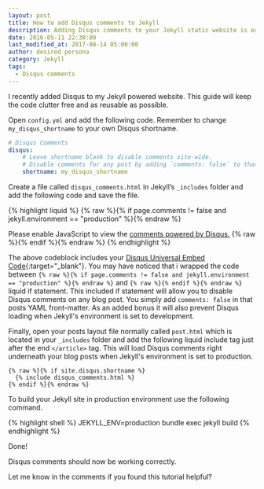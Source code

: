 ```yaml
---
layout: post
title: How to add Disqus comments to Jekyll 
description: Adding Disqus comments to your Jekyll static website is easy. I will show you step by step if you give me a few minutes of your time.
date: 2016-05-11 22:30:00
last_modified_at: 2017-08-14 05:00:00
author: desired persona
category: Jekyll
tags: 
  - Disqus comments
---
```


I recently added Disqus to my Jekyll powered website. This guide will keep the code clutter free and as reusable as possible.

Open `config.yml` and add the following code. Remember to change `my_disqus_shortname` to your own Disqus shortname.

```yaml
# Disqus Comments
disqus:
    # Leave shortname blank to disable comments site-wide.
    # Disable comments for any post by adding `comments: false` to that post's YAML Front Matter.
    shortname: my_disqus_shortname
```

Create a file called `disqus_comments.html` in Jekyll’s `_includes` folder and add the following code and save the file.

{% highlight liquid %}
{% raw %}{% if page.comments != false and jekyll.environment == "production" %}{% endraw %}

  <div id="disqus_thread"></div>
  <script>
    var disqus_config = function () {
      this.page.url = '{% raw %}{{ page.url | absolute_url }}{% endraw %}';
      this.page.identifier = '{% raw %}{{ page.url | absolute_url }}{% endraw %}';
    };
    (function() {
      var d = document, s = d.createElement('script');
      s.src = 'https://{% raw %}{{ site.disqus.shortname }}{% endraw %}.disqus.com/embed.js';
      s.setAttribute('data-timestamp', +new Date());
      (d.head || d.body).appendChild(s);
    })();
  </script>
  <noscript>Please enable JavaScript to view the <a href="https://disqus.com/?ref_noscript" rel="nofollow">comments powered by Disqus.</a></noscript>
{% raw %}{% endif %}{% endraw %}
{% endhighlight %}

The above codeblock includes your [ Disqus Universal Embed Code](https://disqus.com/admin/universalcode/){:target="_blank"}. You may have noticed that i wrapped the code between `{% raw %}{% if page.comments != false and jekyll.environment == "production" %}{% endraw %}` and `{% raw %}{% endif %}{% endraw %}` liquid if statement. This included if statement will allow you to disable Disqus comments on any blog post. You simply add `comments: false` in that posts YAML front-matter. As an added bonus it will also prevent Disqus loading when Jekyll's environment is set to development.

Finally, open your posts layout file normally called `post.html` which is located in your `_includes` folder and add the following liquid include tag just after the end `</article>` tag. This will load Disqus comments right underneath your blog posts when Jekyll's environment is set to production.

```liquid
{% raw %}{% if site.disqus.shortname %}
  {% include disqus_comments.html %}
{% endif %}{% endraw %}
```

To build your Jekyll site in production environment use the following command.

{% highlight shell %}
JEKYLL_ENV=production bundle exec jekyll build
{% endhighlight %}

Done!

Disqus comments should now be working correctly.

Let me know in the comments if you found this tutorial helpful?

